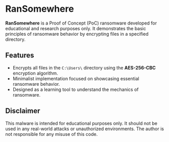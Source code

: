 # RanSomewhere
**RanSomewhere** is a Proof of Concept (PoC) ransomware developed for educational and research purposes only.
It demonstrates the basic principles of ransomware behavior by encrypting files in a specified directory.

## Features

- Encrypts all files in the `C:\Users\` directory using the **AES-256-CBC** encryption algorithm.
- Minimalist implementation focused on showcasing essential ransomware behavior.
- Designed as a learning tool to understand the mechanics of ransomware.

## Disclaimer

This malware is intended for educational purposes only. It should not be used in any real-world attacks or unauthorized environments. The author is not responsible for any misuse of this code.
